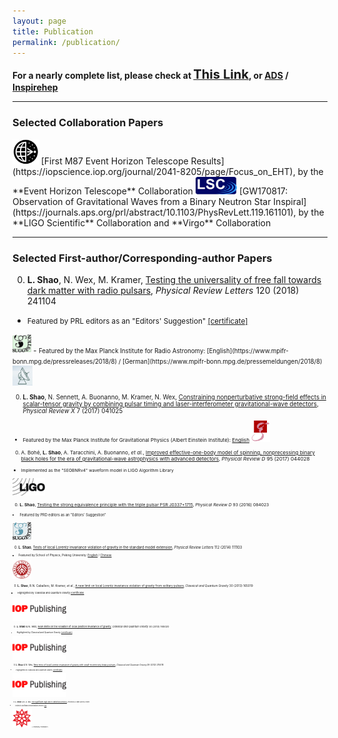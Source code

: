 ```yaml
---
layout: page
title: Publication
permalink: /publication/
---
```



**For a nearly complete list, please check at [<big><big>This Link</big></big>](https://friendshao.github.io/docs/publist), or [ADS](https://ui.adsabs.harvard.edu/#/public-libraries/_Wy76FR4TQutMoiU0wKO_g) / [Inspirehep](https://inspirehep.net/search?ln=en&ln=en&p=author%3ALi.Jing.Shao.1&of=hb&action_search=Search&sf=earliestdate&so=d&rm=&rg=250&sc=0)**

---

<p></p>

### **Selected Collaboration Papers**

<img src="EHT.png" alt="EHT" style="height:40px;">
[First M87 Event Horizon Telescope
Results](https://iopscience.iop.org/journal/2041-8205/page/Focus_on_EHT), 
by the **Event Horizon Telescope** Collaboration

<img src="LSC.png" alt="LSC" style="height:28px;">
[GW170817:
   Observation of Gravitational Waves from a Binary Neutron Star
Inspiral](https://journals.aps.org/prl/abstract/10.1103/PhysRevLett.119.161101),
by the **LIGO Scientific** Collaboration and **Virgo** Collaboration

---
<p></p>

### **Selected First-author/Corresponding-author Papers**

0. **L. Shao**, N. Wex, M. Kramer,
   [Testing the universality of free fall towards dark matter with radio
   pulsars](https://arxiv.org/abs/1805.08408),
   *Physical Review Letters* 120 (2018) 241104
  - <small>Featured by PRL editors as an "Editors' Suggestion" [[certificate]](LQ16789.pdf)
  <img src="suggestion_PRL.jpg" alt="PRL" style="width:30px;height:30px;"> 
  - <small>Featured by
    the Max Planck Institute for Radio Astronomy: 
[English](https://www.mpifr-bonn.mpg.de/pressreleases/2018/8) /
[German](https://www.mpifr-bonn.mpg.de/pressemeldungen/2018/8)
  <img src="mpifr.jpg" alt="PRL" style="width:32px;height:32px;"> 

0. **L. Shao**, N. Sennett, A. Buonanno, M. Kramer, N. Wex,
    [Constraining nonperturbative strong-field effects in scalar-tensor gravity
    by combining pulsar timing and laser-interferometer gravitational-wave
    detectors](http://arxiv.org/abs/1704.07561), 
    *Physical Review X* 7 (2017) 041025
  - <small>Featured by the Max Planck Institute for Gravitational Physics
    (Albert Einstein
    Institute): [English](http://www.aei.mpg.de/2147555/stronger-tests-of-einstein-s-relativity)
    <img src="aei.png" alt="aei" style="height:35px;"> 

0. A. Bohé, **L. Shao**, A. Taracchini, A. Buonanno, *et al.*, 
    [Improved effective-one-body model of spinning, nonprecessing binary black
    holes for the era of gravitational-wave astrophysics with advanced
    detectors](http://arxiv.org/abs/1611.03703), 
   *Physical Review D* 95 (2017) 044028
  - <small>Implemented as the "SEOBNRv4" waveform model in LIGO Algorithm Library
  <img src="LIGO.jpg" alt="LIGO" style="height:28px;">

0. **L. Shao**, 
    [Testing the strong equivalence principle with the triple pulsar PSR
    J0337+1715](http://arxiv.org/abs/1602.05725), 
    *Physical Review D* 93 (2016) 084023 
  - <small>Featured by PRD editors as an "Editors' Suggestion"
  <img src="suggestion_PRD.png" alt="PRD" style="width:30px;height:30px;">

0. **L. Shao**,
    [Tests of local Lorentz invariance violation of gravity in the standard
    model extension](http://arxiv.org/abs/1402.6452), 
    *Physical Review Letters* 112 (2014) 111103 
  - <small>Featured by School of Physics, Peking University:
    [English](http://www.phy.pku.edu.cn/english/news/140304.xml) / 
    [Chinese](http://www.phy.pku.edu.cn/research/projects/140304.xml)
  <img src="pku.png" alt="PKU" style="height:30px;">

0. **L. Shao**, R.N. Caballero, M. Kramer, *et al.*,
    [A new limit on local Lorentz invariance violation of gravity from solitary
    pulsars](http://arxiv.org/abs/1307.2552),
    *Classical and Quantum Gravity* 30 (2013) 165019 
  - <small>Highlighted by Classical and Quantum Gravity [[certificate]](IOP_sck+13.pdf)
  <img src="iop.gif" alt="IOP" style="height:38px;">

0. **L. Shao** & N. Wex, 
    [New limits on the violation of local position invariance of
    gravity](http://arxiv.org/abs/1307.2637),
    *Classical and Quantum Gravity* 30 (2013) 165020
  - <small>Highlighted by Classical and Quantum Gravity [[certificate]](IOP_sw13.pdf)
  <img src="iop.gif" alt="IOP" style="height:38px;">

0. **L. Shao** & N. Wex,
    [New tests of local Lorentz invariance of gravity with small-eccentricity
    binary pulsars](http://arxiv.org/abs/1209.4503),
    *Classical and Quantum Gravity* 29 (2012) 215018
  - <small>Highlighted by Classical and Quantum Gravity [[certificate]](IOP_sw12.pdf)
  <img src="iop.gif" alt="IOP" style="height:38px;">

0. **L. Shao** & B.-Q. Ma,
    [The significant digit law in statistical
    physics](http://arxiv.org/abs/1005.0660),
    *Physica A* 389 (2010) 3109
  - <small>Invited to Wolfram Demonstrations
    Project: [link](http://demonstrations.wolfram.com/BenfordsLawInStatisticalPhysics/)
  <img src="mathematica.png" alt="Math" style="height:30px;">
{: reversed="reversed"}


